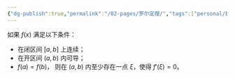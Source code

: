 ```yaml
---
{"dg-publish":true,"permalink":"/02-pages/罗尔定理/","tags":["personal/blog","math/高等数学/导数/中值定理"]}
---
```


如果 $\displaystyle f(x)$ 满足以下条件：
 - 在闭区间 $\displaystyle [a,b]$ 上连续；
 - 在开区间 $\displaystyle (a,b)$ 内可导；
 - $\displaystyle f(a)=f(b)$，
则在 $\displaystyle (a,b)$ 内至少存在一点 $\displaystyle \xi$，使得 $\displaystyle f'(\xi)=0$。 